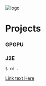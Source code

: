 
![logo](/gitlog.jpeg)
# Projects
### GPGPU
### J2E


```shell
$ cd .
```

[Link text Here](https://claudio-a.netlify.app)

